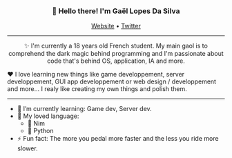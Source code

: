 ﻿<h3 align="center">👋 Hello there! I'm Gaël Lopes Da Silva</h3>
<p align="center">
  <a href="#">Website</a> •
  <a href="#">Twitter</a>
</p>

---

<p align="center">✨ I'm currently a 18 years old French student. My main gaol is to comprehend the dark magic behind programming and I'm passionate about code that's behind OS, application, IA and more.</p>

<p aligne="center">❤️ I love learning new things like game developpement, server developpement, GUI app developpement or web design / developpement and more... I realy like creating my own things and polish them.</p>

---

- 🌱 I’m currently learning: Game dev, Server dev.
- 📖 My loved language:
  - 👑 Nim
  - 🐍 Python
- ⚡ Fun fact: The more you pedal more faster and the less you ride more slower.
